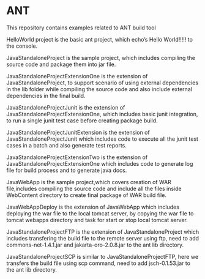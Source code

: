 # ANT
This repository contains examples related to ANT build tool

HelloWorld project is the basic ant project, which echo’s Hello World!!!!! to the console.

JavaStandaloneProject is the sample project, which includes compiling the source code and package them into jar file.

JavaStandaloneProjectExtensionOne is the extension of JavaStandaloneProject, to support scenario of using external dependencies in the lib folder while compiling the source code and also include external dependencies in the final build.

JavaStandaloneProjectJunit is the extension of JavaStandaloneProjectExtensionOne, which includes basic junit integration, to run a single junit test case before creating package build.

JavaStandaloneProjectJunitExtension is the extension of JavaStandaloneProjectJunit which includes code to execute all the junit test cases in a batch and also generate test reports.

JavaStandaloneProjectExtensionTwo is the extension of JavaStandaloneProjectExtensionOne which includes code to generate log file for build process and to generate java docs.

JavaWebApp is the sample project,which covers creation of WAR file,includes compiling the source code and include all the files inside WebContent directory to create final package of WAR build file.

JavaWebAppDeploy is the extension of JavaWebApp which includes deploying the war file to the local tomcat server, by copying the war file to tomcat webapps directory and task for start or stop local tomcat server.

JavaStandaloneProjectFTP is the extension of JavaStandaloneProject which includes transfering the build file to the remote server using ftp, need to add commons-net-1.4.1.jar and jakarta-oro-2.0.8.jar to the ant lib directory.

JavaStandaloneProjectSCP is similar to JavaStandaloneProjectFTP, here we transfers the build file using scp command, need to add jsch-0.1.53.jar to the ant lib directory.


